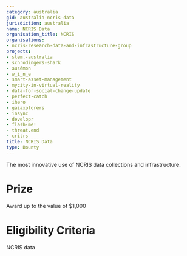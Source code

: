 ```yaml
---
category: australia
gid: australia-ncris-data
jurisdiction: australia
name: NCRIS Data
organisation_title: NCRIS
organisations:
- ncris-research-data-and-infrastructure-group
projects:
- stem,-australia
- schrodingers-shark
- ausémon
- w_i_n_e
- smart-asset-management
- mycity-in-virtual-reality
- data-for-social-change-update
- perfect-catch
- ihero
- gaiaxplorers
- insync
- developr
- flash-me!
- threat.end
- critrs
title: NCRIS Data
type: Bounty
---
```


The most innovative use of NCRIS data collections and infrastructure.

# Prize
Award up to the value of $1,000

# Eligibility Criteria
NCRIS data